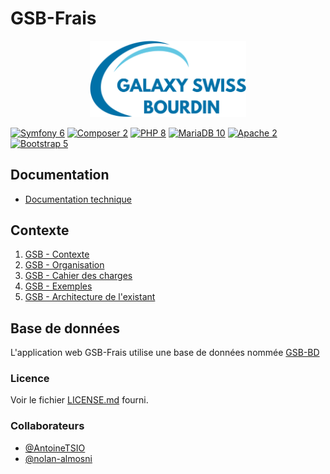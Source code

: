 # GSB-Frais
<p align="center">
    <img src="public/images/logogsb.png" width="250px"/>
</p>

[![Symfony 6](https://img.shields.io/badge/Symfony-6.0.6-e5e8e4.svg?style=flat-square&logo=symfony)](https://symfony.com/5)
[![Composer 2](https://img.shields.io/badge/Composer-2.3.3-89552c.svg?style=flat-square&logo=composer)](https://getcomposer.org/)
[![PHP 8](https://img.shields.io/badge/PHP-8.1.4-8892bf.svg?style=flat-square&logo=php&logoColor=ffffff)](https://www.php.net/)
[![MariaDB 10](https://img.shields.io/badge/MariaDB-10.6.4-c0765a.svg?style=flat-square&logo=mariadb)](https://mariadb.org/)
[![Apache 2](https://img.shields.io/badge/Apache-2.4.53-a2205c.svg?style=flat-square&logo=apache)](https://httpd.apache.org/)
[![Bootstrap 5](https://img.shields.io/badge/Bootstrap-5.1-7952b3.svg?style=flat-square&logo=bootstrap&logoColor=white)](https://getbootstrap.com/)

## Documentation

* [Documentation technique](https://github.com/AntoineTSIO/GSB-Frais/blob/comptable/docs/Documentation-Technique.pdf)

## Contexte

1. [GSB - Contexte](https://github.com/AntoineTSIO/GSB-Frais/blob/comptable/docs/01-GSB-Contexte.pdf)
2. [GSB - Organisation](https://github.com/AntoineTSIO/GSB-Frais/blob/comptable/docs/02-GSB-Organisation.pdf)
3. [GSB - Cahier des charges](https://github.com/AntoineTSIO/GSB-Frais/blob/comptable/docs/03-GSB-AppliFrais-Description.pdf)
4. [GSB - Exemples](https://github.com/AntoineTSIO/GSB-Frais/blob/comptable/docs/04-GSB-AppliFrais-Commentaires.pdf)
5. [GSB - Architecture de l'existant](https://github.com/AntoineTSIO/GSB-Frais/blob/comptable/docs/05-GSB-Architecture-Application-Existante.pdf)

## Base de données

L'application web GSB-Frais utilise une base de données nommée [GSB-BD](https://github.com/AntoineTSIO/GSB-BD.git)

### Licence

Voir le fichier [LICENSE.md](https://github.com/AntoineTSIO/GSB-Frais/blob/main/LICENSE.md) fourni.

### Collaborateurs

* [@AntoineTSIO](https://github.com/AntoineTSIO)
* [@nolan-almosni](https://github.com/nolan-almosni)